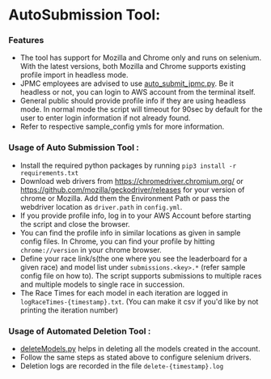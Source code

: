 # AutoSubmission Tool:
### Features
* The tool has support for Mozilla and Chrome only and runs on selenium. With the latest versions, both Mozilla and Chrome supports existing profile import in headless mode. 
* JPMC employees are advised to use [auto_submit_jpmc.py](https://github.com/SairamNaragoni/deepracer-pirates-log-analysis/blob/main/AutomatedTools/auto_submit_jpmc.py). Be it headless or not, you can login to AWS account from the terminal itself. 
* General public should provide profile info if they are using headless mode. In normal mode the script will timeout for 90sec by default for the user to enter login information if not already found.
* Refer to respective sample_config ymls for more information.

### Usage of Auto Submission Tool : 
* Install the required python packages by running `pip3 install -r requirements.txt`
* Download web drivers from https://chromedriver.chromium.org/ or https://github.com/mozilla/geckodriver/releases for your version of chrome or Mozilla. Add them the Environment Path or pass the webdriver location as `driver.path` in `config.yml`.
* If you provide profile info, log in to your AWS Account before starting the script and close the browser.
* You can find the profile info in similar locations as given in sample config files. In Chrome, you can find your profile by hitting `chrome://version` in your chrome browser.
* Define your race link/s(the one where you see the leaderboard for a given race) and model list under `submissions.<key>.*` (refer sample config file on how to). The script supports submissions to multiple races and multiple models to single race in succession.
* The Race Times for each model in each iteration are logged in `logRaceTimes-{timestamp}.txt`. (You can make it csv if you'd like by not printing the iteration number)

### Usage of Automated Deletion Tool :
* [deleteModels.py](https://github.com/SairamNaragoni/deepracer-pirates-log-analysis/blob/main/AutomatedTools/delete_models.py) helps in deleting all the models created in the account.
* Follow the same steps as stated above to configure selenium drivers.
* Deletion logs are recorded in the file `delete-{timestamp}.log`
